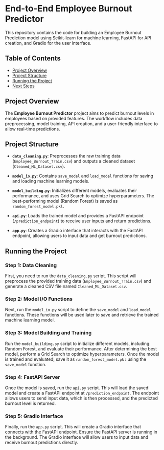 # End-to-End Employee Burnout Predictor

This repository contains the code for building an Employee Burnout Prediction model using Scikit-learn for machine learning, FastAPI for API creation, and Gradio for the user interface.

## Table of Contents
- [Project Overview](#project-overview)
- [Project Structure](#project-structure)
- [Running the Project](#running-the-project)
- [Next Steps](#next-steps)

## Project Overview
The **Employee Burnout Predictor** project aims to predict burnout levels in employees based on provided features. The workflow includes data preprocessing, model training, API creation, and a user-friendly interface to allow real-time predictions.

## Project Structure
- **`data_cleaning.py`**: Preprocesses the raw training data (`Employee_Burnout_Train.csv`) and outputs a cleaned dataset (`Cleaned_ML_Dataset.csv`).
  
- **`model_io.py`**: Contains `save_model` and `load_model` functions for saving and loading machine learning models.

- **`model_building.py`**: Initializes different models, evaluates their performance, and uses Grid Search to optimize hyperparameters. The best-performing model (Random Forest) is saved as `random_forest_model.pkl`.

- **`api.py`**: Loads the trained model and provides a FastAPI endpoint (`/prediction_endpoint`) to receive user inputs and return predictions.

- **`app.py`**: Creates a Gradio interface that interacts with the FastAPI endpoint, allowing users to input data and get burnout predictions.

## Running the Project

### Step 1: Data Cleaning
First, you need to run the `data_cleaning.py` script. This script will preprocess the provided training data (`Employee_Burnout_Train.csv`) and generate a cleaned CSV file named `Cleaned_ML_Dataset.csv`.

### Step 2: Model I/O Functions
Next, run the `model_io.py` script to define the `save_model` and `load_model` functions. These functions will be used later to save and retrieve the trained machine learning model.

### Step 3: Model Building and Training
Run the `model_building.py` script to initialize different models, including Random Forest, and evaluate their performance. After determining the best model, perform a Grid Search to optimize hyperparameters. Once the model is trained and evaluated, save it as `random_forest_model.pkl` using the `save_model` function.

### Step 4: FastAPI Server
Once the model is saved, run the `api.py` script. This will load the saved model and create a FastAPI endpoint at `/prediction_endpoint`. The endpoint allows users to send input data, which is then processed, and the predicted burnout level is returned.

### Step 5: Gradio Interface
Finally, run the `app.py` script. This will create a Gradio interface that connects with the FastAPI endpoint. Ensure the FastAPI server is running in the background. The Gradio interface will allow users to input data and receive burnout predictions directly.
